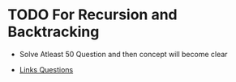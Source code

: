# TODO For Recursion and Backtracking

- Solve Atleast 50 Question and then concept will become clear

- [Links Questions](https://onedrive.live.com/?cid=842aecbb531ccea4&id=842AECBB531CCEA4%219013&authkey=%21AJaTfrlRdUcRarw)
